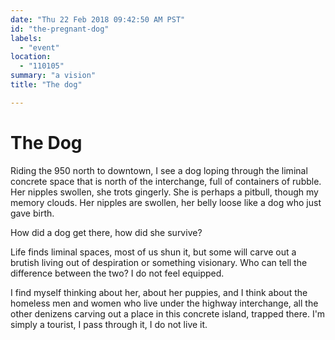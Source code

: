 ```yaml
---
date: "Thu 22 Feb 2018 09:42:50 AM PST"
id: "the-pregnant-dog"
labels:
  - "event"
location:
  - "110105"
summary: "a vision"
title: "The dog"

---
```

# The Dog

Riding the 950 north to downtown, I see a dog loping through the liminal concrete space that is north of the interchange, full of containers of rubble. Her nipples swollen, she trots gingerly. She is perhaps a pitbull, though my memory clouds. Her nipples are swollen, her belly loose like a dog who just gave birth.

How did a dog get there, how did she survive?

Life finds liminal spaces, most of us shun it, but some will carve out a brutish living out of despiration or something visionary. Who can tell the difference between the two? I do not feel equipped.

I find myself thinking about her, about her puppies, and I think about the homeless men and women who live under the highway interchange, all the other denizens carving out a place in this concrete island, trapped there. I'm simply a tourist, I pass through it, I do not live it.

